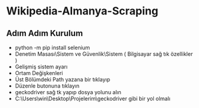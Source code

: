 # Wikipedia-Almanya-Scraping

## Adım Adım Kurulum
-    python -m pip install selenium
-    Denetim Masası\Sistem ve Güvenlik\Sistem ( Bilgisayar sağ tık özellikler )
-    Gelişmiş sistem ayarı
-    Ortam Değişkenleri
-    Üst Bölümdeki Path yazana bir tıklayıp 
-    Düzenle butonuna tıklayın
-    geckodriver sağ tk yapıp dosya yolunu alın
-    C:\Users\win\Desktop\Projelerim\geckodriver gibi bir yol olmalı
